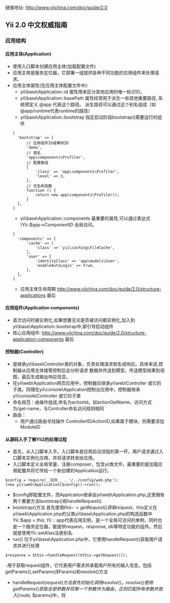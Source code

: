 链接地址: http://www.yiichina.com/doc/guide/2.0

## Yii 2.0 中文权威指南

### 应用结构

#### 应用主体(Application)
- 使用入口脚本创建应用主体(加载配置文件)
- 应用主体是服务定位器，它部署一组提供各种不同功能的应用组件来处理请求。
- 应用主体属性(在应用主体配置文件中):
  - yii\base\Application::id 属性用来区分其他应用的唯一标识ID。
  - yii\base\Application::basePath 属性经常用于派生一些其他重要路径, 系统预定义 @app 代表这个路径。 派生路径可以通过这个别名组成（如@app/runtime代表runtime的路径）
  - yii\base\Application::bootstrap 指定启动阶段bootstrap()需要运行的组件
  ```
  [
    'bootstrap' => [
        // 应用组件ID或模块ID
        'demo',
        // 类名
        'app\components\Profiler',
        // 配置数组
        [
            'class' => 'app\components\Profiler',
            'level' => 3,
        ],
        // 无名称函数
        function () {
            return new app\components\Profiler();
        }
    ],
  ]
  ```
  - yii\base\Application::components 最重要的属性,可以通过表达式 \Yii::$app->ComponentID 全局访问。
  ```
  [
    'components' => [
        'cache' => [
            'class' => 'yii\caching\FileCache',
        ],
        'user' => [
            'identityClass' => 'app\models\User',
            'enableAutoLogin' => true,
        ],
    ],
  ]
  ```
  - 应用主体生命周期 http://www.yiichina.com/doc/guide/2.0/structure-applications 最后

#### 应用组件(Application components)
- 首次访问时被实例化,如果想要无论是否被访问都实例化,加入到yii\base\Application::bootstrap中,即引导启动组件
- 核心应用组件: http://www.yiichina.com/doc/guide/2.0/structure-application-components 最后

#### 控制器(Controller)
- 是继承yii\base\Controller类的对象，负责处理请求和生成响应。具体来说,控制器从应用主体接管控制后会分析请求
数据并传送到模型，传送模型结果到视图，最后生成输出响应信息。
- 在yii\web\Application网页应用中，控制器应继承yii\web\Controller 或它的子类。同理在yii\console\Application控制台应用中，控制器继承yii\console\Controller 或它的子类
- 命名规范：由操作组成,命名为actionId。如actionGetName，访问方式为/get-name，与Controller命名访问规则相同
- 路由：
  - 用户通过路由寻找操作 ControllerID/ActionID,如果属于模块，则需要添加ModuleID


#### 从源码入手了解Yii2的处理过程
- 首先，从入口脚本入手。入口脚本是应用启动流程的第一环，用户请求通过入口脚本实例化应用，并将请求转发给应用。
- 入口脚本定义全局常量，注册composer，包含yii类文件，最重要的是加载应用配置并将它传给一个新创建的Application运行。
```
$config = require(__DIR__ . '/../config/web.php');
(new yii\web\Application($config))->run();
```

- $config即配置文件，而Application继承自yii\web\Application.php,这里拥有两个重要方法bootstrap()和handleRequest().
- bootstrap()方法 首先使用$this->getRequest()获取request，$this定义在yii\web\Application.php的父类yii\base\Application.php的构造函数中Yii::$app = $this; Yii::$app代表应用实例，是一个全局可访问的单例，同时也是一个服务定位器，能提供request，response, db等特定功能的组件。然后就是使用Yii::setAlias注册别名.
- run() 位于yii\base\Application.php中，它使用handleRequest()获取用户请求并进行处理
```
$response = $this->handleRequest($this->getRequest());
```
  -用于获取request组件，它代表用户需求并承载用户所有的输入信息。包括getParams(),setParams($Params)和resolve()方法
- handleRequest($request)方法 首先初始化调用resolve()，resolve()使用getParams()获取全部参数并将第一个参数作为路由，正则匹配所有参数并放入[$route, $params]中，将
 
  
  
